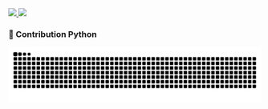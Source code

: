 
<a href="https://github.com/guruguruge/github-readme-stats">
  <img src="https://github-readme-stats.vercel.app/api?username=guruguruge&count_private=true&show_icons=true&theme=synthwave" />
  <img src="https://github-readme-stats.vercel.app/api/top-langs/?username=guruguruge&layout=compact&theme=synthwave" />
<a>

    
### 🐍 Contribution Python  
![snake gif](https://raw.githubusercontent.com/guruguruge/guruguruge/output/github-contribution-grid-snake.svg)  



<!--
**guruguruge/guruguruge** is a ✨ _special_ ✨ repository because its `README.md` (this file) appears on your GitHub profile.

Here are some ideas to get you started:

- 🔭 I’m currently working on ...
- 🌱 I’m currently learning ...
- 👯 I’m looking to collaborate on ...
- 🤔 I’m looking for help with ...
- 💬 Ask me about ...
- 📫 How to reach me: ...
- 😄 Pronouns: ...
- ⚡ Fun fact: ...
-->

